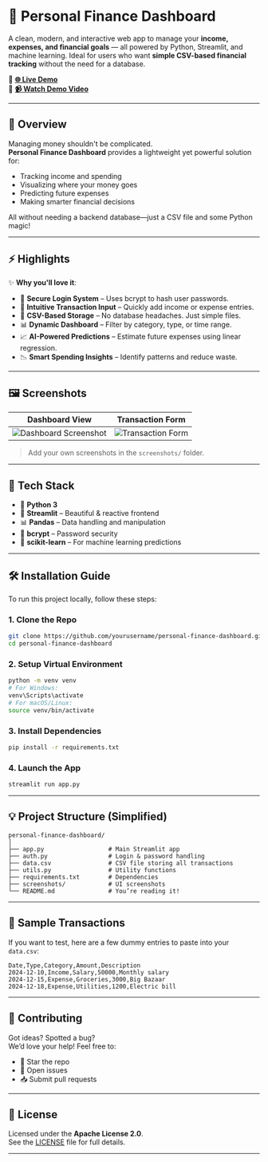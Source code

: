 # 💼 Personal Finance Dashboard

A clean, modern, and interactive web app to manage your **income, expenses, and financial goals** — all powered by Python, Streamlit, and machine learning. Ideal for users who want **simple CSV-based financial tracking** without the need for a database.

🔗 **[🌐 Live Demo](https://personal-finance-dashboard-gtimex2cf9wmq7dadqdxdc.streamlit.app/)**  
🎦 **[📹 Watch Demo Video](https://github.com/user-attachments/assets/5d8ff6d4-cc0b-44d3-b201-0b039ee44730)**

---

## 📘 Overview

Managing money shouldn't be complicated.  
**Personal Finance Dashboard** provides a lightweight yet powerful solution for:

- Tracking income and spending
- Visualizing where your money goes
- Predicting future expenses
- Making smarter financial decisions

All without needing a backend database—just a CSV file and some Python magic!

---

## ⚡ Highlights

✨ **Why you'll love it**:

- 🔐 **Secure Login System** – Uses bcrypt to hash user passwords.
- 📝 **Intuitive Transaction Input** – Quickly add income or expense entries.
- 📁 **CSV-Based Storage** – No database headaches. Just simple files.
- 📊 **Dynamic Dashboard** – Filter by category, type, or time range.
- 📈 **AI-Powered Predictions** – Estimate future expenses using linear regression.
- 📉 **Smart Spending Insights** – Identify patterns and reduce waste.

---

## 🖼️ Screenshots

| Dashboard View | Transaction Form |
|----------------|------------------|
| ![Dashboard Screenshot](screenshots/dashboard.png) | ![Transaction Form](screenshots/form.png) |

> Add your own screenshots in the `screenshots/` folder.

---

## 🧠 Tech Stack

- 🐍 **Python 3**
- 🎨 **Streamlit** – Beautiful & reactive frontend
- 📊 **Pandas** – Data handling and manipulation
- 🔐 **bcrypt** – Password security
- 🧠 **scikit-learn** – For machine learning predictions

---

## 🛠️ Installation Guide

To run this project locally, follow these steps:

### 1. Clone the Repo

```bash
git clone https://github.com/yourusername/personal-finance-dashboard.git
cd personal-finance-dashboard
```

### 2. Setup Virtual Environment

```bash
python -m venv venv
# For Windows:
venv\Scripts\activate
# For macOS/Linux:
source venv/bin/activate
```

### 3. Install Dependencies

```bash
pip install -r requirements.txt
```

### 4. Launch the App

```bash
streamlit run app.py
```

---

## 💡 Project Structure (Simplified)

```
personal-finance-dashboard/
│
├── app.py                  # Main Streamlit app
├── auth.py                 # Login & password handling
├── data.csv                # CSV file storing all transactions
├── utils.py                # Utility functions
├── requirements.txt        # Dependencies
├── screenshots/            # UI screenshots
└── README.md               # You’re reading it!
```

---

## 🧪 Sample Transactions

If you want to test, here are a few dummy entries to paste into your `data.csv`:

```csv
Date,Type,Category,Amount,Description
2024-12-10,Income,Salary,50000,Monthly salary
2024-12-15,Expense,Groceries,3000,Big Bazaar
2024-12-18,Expense,Utilities,1200,Electric bill
```

---

## 🤝 Contributing

Got ideas? Spotted a bug?  
We’d love your help! Feel free to:

- 🌟 Star the repo
- 🐛 Open issues
- 📥 Submit pull requests

---

## 📄 License

Licensed under the **Apache License 2.0**.  
See the [LICENSE](LICENSE) file for full details.

---


